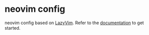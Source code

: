 # neovim config

neovim config based on [LazyVim](https://github.com/LazyVim/LazyVim).
Refer to the [documentation](https://lazyvim.github.io/installation) to get started.
